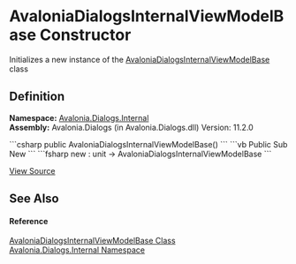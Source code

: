# AvaloniaDialogsInternalViewModelBase Constructor


Initializes a new instance of the <a href="T_Avalonia_Dialogs_Internal_AvaloniaDialogsInternalViewModelBase">AvaloniaDialogsInternalViewModelBase</a> class



## Definition
**Namespace:** <a href="N_Avalonia_Dialogs_Internal">Avalonia.Dialogs.Internal</a>  
**Assembly:** Avalonia.Dialogs (in Avalonia.Dialogs.dll) Version: 11.2.0

<Tabs groupId="api-code-preview">
<TabItem value="csharp" label="C#">
```csharp
public AvaloniaDialogsInternalViewModelBase()
```
</TabItem>
<TabItem value="vb" label="VB">
```vb
Public Sub New
```
</TabItem>
<TabItem value="fsharp" label="F#">
```fsharp
new : unit -> AvaloniaDialogsInternalViewModelBase
```
</TabItem>
</Tabs>



<a href="https://github.com/AvaloniaUI/Avalonia/tree/master/src/Avalonia.Dialogs/Internal/AvaloniaDialogsInternalViewModelBase.cs" title="View the source code">View Source</a>



## See Also


#### Reference
<a href="T_Avalonia_Dialogs_Internal_AvaloniaDialogsInternalViewModelBase">AvaloniaDialogsInternalViewModelBase Class</a>  
<a href="N_Avalonia_Dialogs_Internal">Avalonia.Dialogs.Internal Namespace</a>  

